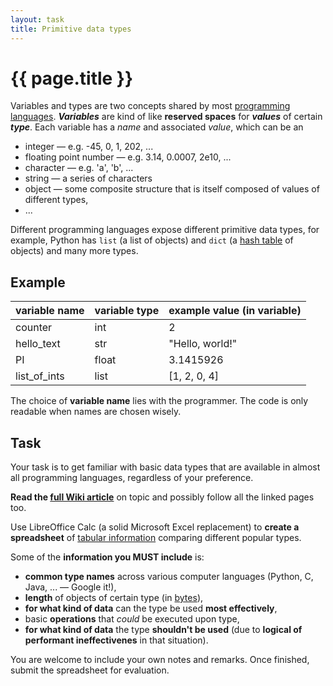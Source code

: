 ```yaml
---
layout: task
title: Primitive data types
---
```

{{ page.title }}
================

Variables and types are two concepts shared by most
[programming languages](http://en.wikipedia.org/wiki/Programming_language).
**_Variables_** are kind of like **reserved spaces** for **_values_** of
certain **_type_**. Each variable has a _name_ and associated _value_, which can be an

* integer — e.g. -45, 0, 1, 202, ...
* floating point number — e.g. 3.14, 0.0007, 2e10, ...
* character — e.g. 'a', 'b', ...
* string — a series of characters
* object — some composite structure that is itself composed of values of different types,
* ...

Different programming languages expose different primitive data types,
for example, Python has `list` (a list of objects) and `dict` (a [hash table](http://www.youtube.com/watch?v=MfhjkfocRR0)
of objects) and many more types.

Example
-------

variable name | variable type | example value (in variable)
------------- | ------------- | ----------------------------
counter       | int           | 2
hello_text    | str           | "Hello, world!"
PI            | float         | 3.1415926
list_of_ints  | list          | \[1, 2, 0, 4\]


The choice of **variable name** lies with the programmer. The code is only readable when names are chosen wisely.

Task
----
Your task is to get familiar with basic data types that are available in
almost all programming languages, regardless of your preference.

**Read the [full Wiki article](http://en.wikipedia.org/wiki/Primitive_data_type)**
on topic and possibly follow all the linked pages too.

Use LibreOffice Calc (a solid Microsoft Excel replacement) to **create a spreadsheet**
of [tabular information](http://en.wikipedia.org/wiki/Table_%28information%29)
comparing different popular types.

Some of the **information you MUST include** is:
* **common type names** across various computer languages (Python, C, Java, ... — Google it!),
* **length** of objects of certain type (in [bytes](http://simplyted.blogspot.com/2005/12/how-to-visualize-data.html)),
* **for what kind of data** can the type be used **most effectively**,
* basic **operations** that _could_ be executed upon type,
* **for what kind of data** the type **shouldn't be used** (due to
  **logical of performant ineffectivenes** in that situation).

You are welcome to include your own notes and remarks. Once finished,
submit the spreadsheet for evaluation.
